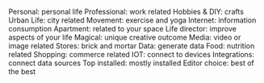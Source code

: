 Personal: personal life
Professional: work related
Hobbies & DIY: crafts
Urban Life: city related
Movement: exercise and yoga
Internet: information consumption
Apartment: related to your space
Life director: improve aspects of your life
Magical: unique creative outcome
Media: video or image related
Stores: brick and mortar
Data: generate data
Food: nutrition related
Shopping: commerce related
IOT: connect to devices
Integrations: connect data sources
Top installed: mostly installed
Editor choice: best of the best
